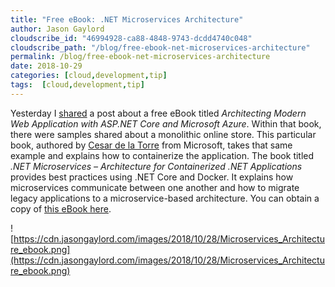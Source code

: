 ```yaml
---
title: "Free eBook: .NET Microservices Architecture"
author: Jason Gaylord
cloudscribe_id: "46994928-ca88-4848-9743-dcdd4740c048"
cloudscribe_path: "/blog/free-ebook-net-microservices-architecture"
permalink: /blog/free-ebook-net-microservices-architecture
date: 2018-10-29
categories: [cloud,development,tip]
tags:  [cloud,development,tip]
---
```


Yesterday I [shared](https://jasong.us/2qahUDC) a post about a free eBook titled *Architecting Modern Web Application with ASP.NET Core and Microsoft Azure*. Within that book, there were samples shared about a monolithic online store. This particular book, authored by [Cesar de la Torre](https://jasong.us/2CF2NJS) from Microsoft, takes that same example and explains how to containerize the application. The book titled *.NET Microservices – Architecture for Containerized .NET Applications* provides best practices using .NET Core and Docker. It explains how microservices communicate between one another and how to migrate legacy applications to a microservice-based architecture. You can obtain a copy of [this eBook here](https://jasong.us/2yxUb5c).

![https://cdn.jasongaylord.com/images/2018/10/28/Microservices_Architecture_ebook.png](https://cdn.jasongaylord.com/images/2018/10/28/Microservices_Architecture_ebook.png)